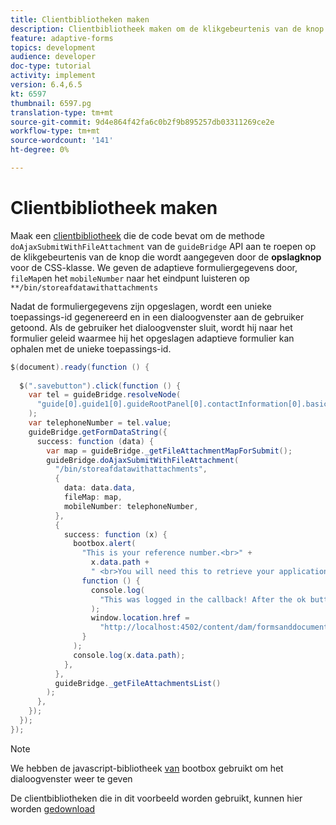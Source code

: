 ```yaml
---
title: Clientbibliotheken maken
description: Clientbibliotheek maken om de klikgebeurtenis van de knop "Opslaan en afsluiten" af te handelen
feature: adaptive-forms
topics: development
audience: developer
doc-type: tutorial
activity: implement
version: 6.4,6.5
kt: 6597
thumbnail: 6597.pg
translation-type: tm+mt
source-git-commit: 9d4e864f42fa6c0b2f9b895257db03311269ce2e
workflow-type: tm+mt
source-wordcount: '141'
ht-degree: 0%

---
```


# Clientbibliotheek maken

Maak een [clientbibliotheek](https://docs.adobe.com/content/help/en/experience-manager-65/developing/introduction/clientlibs.html) die de code bevat om de methode `doAjaxSubmitWithFileAttachment` van de `guideBridge` API aan te roepen op de klikgebeurtenis van de knop die wordt aangegeven door de **opslagknop** voor de CSS-klasse.  We geven de adaptieve formuliergegevens door, `fileMap`en het `mobileNumber` naar het eindpunt luisteren op `**/bin/storeafdatawithattachments`

Nadat de formuliergegevens zijn opgeslagen, wordt een unieke toepassings-id gegenereerd en in een dialoogvenster aan de gebruiker getoond. Als de gebruiker het dialoogvenster sluit, wordt hij naar het formulier geleid waarmee hij het opgeslagen adaptieve formulier kan ophalen met de unieke toepassings-id.

```java
$(document).ready(function () {
  
  $(".savebutton").click(function () {
    var tel = guideBridge.resolveNode(
      "guide[0].guide1[0].guideRootPanel[0].contactInformation[0].basicContact[0].telephoneNumber[0]"
    );
    var telephoneNumber = tel.value;
    guideBridge.getFormDataString({
      success: function (data) {
        var map = guideBridge._getFileAttachmentMapForSubmit();
        guideBridge.doAjaxSubmitWithFileAttachment(
          "/bin/storeafdatawithattachments",
          {
            data: data.data,
            fileMap: map,
            mobileNumber: telephoneNumber,
          },
          {
            success: function (x) {
              bootbox.alert(
                "This is your reference number.<br>" +
                  x.data.path +
                  " <br>You will need this to retrieve your application",
                function () {
                  console.log(
                    "This was logged in the callback! After the ok button was pressed"
                  );
                  window.location.href =
                    "http://localhost:4502/content/dam/formsanddocuments/myaccountform/jcr:content?wcmmode=disabled";
                }
              );
              console.log(x.data.path);
            },
          },
          guideBridge._getFileAttachmentsList()
        );
      },
    });
  });
});
```

>[!NOTE]
> We hebben de javascript-bibliotheek [van](http://bootboxjs.com/examples.html) bootbox gebruikt om het dialoogvenster weer te geven

De clientbibliotheken die in dit voorbeeld worden gebruikt, kunnen hier worden [gedownload](assets/client-libraries.zip)
